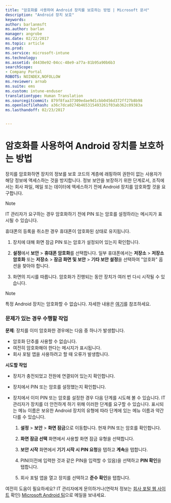 ```yaml
---
title: "암호화를 사용하여 Android 장치를 보호하는 방법 | Microsoft 문서"
description: "Android 장치 보호"
keywords: 
author: barlanmsft
ms.author: barlan
manager: angrobe
ms.date: 02/22/2017
ms.topic: article
ms.prod: 
ms.service: microsoft-intune
ms.technology: 
ms.assetid: d4430e92-04cc-48e9-a77a-81b95a90b6b3
searchScope:
- Company Portal
ROBOTS: NOINDEX,NOFOLLOW
ms.reviewer: arnab
ms.suite: ems
ms.custom: intune-enduser
translationtype: Human Translation
ms.sourcegitcommit: 879f8faa37309edae9d1cbb0456d372ff27b8b98
ms.openlocfilehash: a36c7dca0274b465315493261f03ab362c09383a
ms.lasthandoff: 02/23/2017


---
```



# <a name="how-to-protect-your-android-device-using-encryption"></a>암호화를 사용하여 Android 장치를 보호하는 방법

장치를 암호화하면 장치의 정보를 보호 코드의 계층에 래핑하여 권한이 없는 사용자가 해당 정보에 액세스하는 것을 방지합니다. 정보 보안을 보장하기 위한 단계로서, 조직에서는 회사 파일, 메일 또는 데이터에 액세스하기 전에 Android 장치를 암호화할 것을 요구합니다.

> [!Note]
> IT 관리자가 요구하는 경우 암호화하기 전에 PIN 또는 암호를 설정하라는 메시지가 표시될 수 있습니다.

휴대폰의 등록을 취소한 경우 휴대폰이 암호화된 상태로 유지됩니다.

1.  장치에 대해 화면 잠금 PIN 또는 암호가 설정되어 있는지 확인합니다.

2.  **설정**에서 **보안** &gt; **휴대폰 암호화**를 선택합니다.
    일부 휴대폰에서는 **저장소** &gt; **저장소 암호화** 또는 **저장소** &gt; **잠금 화면 및 보안** &gt; **기타 보안 설정**을 선택하여 "암호화" 옵션을 찾아야 합니다.

3.  화면의 지시를 따릅니다. 암호화가 진행되는 동안 장치가 여러 번 다시 시작될 수 있습니다.

> [!Note]
> 특정 Android 장치는 암호화할 수 없습니다. 자세한 내용은 [여기](your-device-appears-encrypted-but-cp-says-otherwise-android.md)를 참조하세요.

### <a name="what-to-do-if-you-have-issues"></a>문제가 있는 경우 수행할 작업
**문제**: 장치를 이미 암호화한 경우에는 다음 중 하나가 발생합니다.

- 암호화 단추를 사용할 수 없습니다.
- 여전히 암호화해야 한다는 메시지가 표시됩니다.
- 회사 포털 앱을 사용하려고 할 때 오류가 발생합니다.

**시도할 작업**

- 장치가 충전되었고 전원에 연결되어 있는지 확인합니다.
- 장치에서 PIN 또는 암호를 설정했는지 확인합니다.
- 장치에서 이미 PIN 또는 암호를 설정한 경우 다음 단계를 시도해 볼 수 있습니다. IT 관리자가 장치를 더 안전하게 하기 위해 이러한 단계를 요구할 수 있습니다. 표시되는 메뉴 이름은 보유한 Android 장치의 유형에 따라 단계에 있는 메뉴 이름과 약간 다를 수 있습니다.

    1. **설정** > **보안** > **화면 잠금**으로 이동합니다. 현재 PIN 또는 암호를 확인합니다.

    2. **화면 잠금 선택** 화면에서 사용할 화면 잠금 유형을 선택합니다.

    3. **보안 시작** 화면에서 **기기 시작 시 PIN 요청**을 탭하고 **계속**을 탭합니다.

    4. PIN(이전에 입력한 것과 같은 PIN을 입력할 수 있음)을 선택하고 **PIN 확인**을 탭합니다.

    5. 회사 포털 앱을 열고 장치를 선택하고 **준수 확인**을 탭합니다.


여전히 도움이 필요하세요? IT 관리자에게 문의하거나(연락처 정보는 [회사 포털 웹 사이트](http://portal.manage.microsoft.com) 확인) [Microsoft Android 팀](mailto:wintunedroidfbk@microsoft.com)으로 메일을 보내세요.

